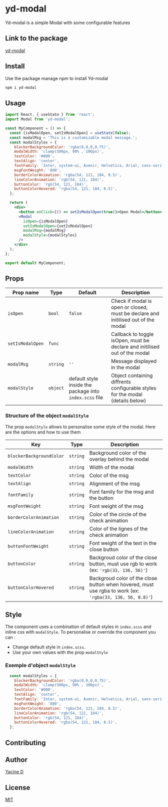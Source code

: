 # yd-modal

Yd-modal is a simple Modal with some configurable features
 
## Link to the package

[yd-modal](https://github.com/Yacine-Di/yd-modal)

## Install

Use the package manage npm to install Yd-modal

```bash
npm i yd-modal
```

## Usage

```jsx
import React, { useState } from 'react';
import Modal from 'yd-modal';

const MyComponent = () => {
  const [isModalOpen, setIsModalOpen] = useState(false);
  const modalMsg = 'This is a customizable modal message.';
  const modalStyles = {
    blockerBackgroundColor: 'rgba(0,0,0,0.75)',
    modalWidth: 'clamp(500px, 90% , 100px)',
    textColor: '#000',
    textAlign: 'center',
    fontFamily: 'Inter, system-ui, Avenir, Helvetica, Arial, sans-serif',
    msgFontWeight: '800',
    borderColorAnimation: 'rgba(54, 121, 184, 0.5)',
    lineColorAnimation: 'rgb(54, 121, 184)',
    buttonColor: 'rgb(54, 121, 184)',
    buttonColorHovered: 'rgba(54, 121, 184, 0.5)',
  };

  return (
    <div>
      <button onClick={() => setIsModalOpen(true)}>Open Modal</button>
      <Modal
        isOpen={isModalOpen}
        setIsModalOpen={setIsModalOpen}
        modalMsg={modalMsg}
        modalStyle={modalStyles}
      />
    </div>
  );
};

export default MyComponent;

```

## Props


| Prop name | Type | Default | Description |
|----|----|----|----|
| `isOpen`|`bool` | `false` | Check if modal is open or closed, must be declare and initilised out of the modal |
| `setIsModalOpen` |`func`|  | Callback to toggle isOpen,  must be declare and initilised out of the modal |
| `modalMsg` | `string` | `''` | Message displayed in the modal |
| `modalStyle` | `object` | default style inside the package into `index.scss` file|Object containing diffrents configurable styles for the modal (details below) |

### Structure of the object `modalStyle`

The prop `modalStyle` allows to personalise some style of the modal. Here are the options and how to use them

|Key|Type|Description|
|----|----|----|
|`blockerBackgroundColor`| `string`| Background color of the overlay behind the modal |
| `modalWidth` | `string` | Width of the modal |
| `textColor` | `string` | Color of the msg |
| `textAlign` | `string` | Alignment of the msg |
| `fontFamily` | `string` | Font family for the msg and the button |
| `msgFontWeight` | `string` | Font weight of the msg |
| `borderColorAnimation` | `string` | Color of the circle of the check animation |
| `lineColorAnimation` | `string` | Color of the lignes of the check animation |
| `buttonFontWeight` | `string` | Font weight of the text in the close button |
| `buttonColor` | `string` | Backgroud color of the close button, must use rgb to work (ex: `'rgb(33, 136, 56)'`) |
| `buttonColorHovered` | `string` | Backgroud color of the close button when hovered, must use rgba to work (ex: `'rgba(33, 136, 56, 0.8)'`) |

## Style 

The component uses a combination of default styles in `index.scss` and inline css with `modalStyle`. To personalise or override the component you can :
 * Change default style in `index.scss`.
 * Use your own values with the prop `modalStyle`

### Exemple d'object `modalStyle`

```js
  const modalStyles = {
    blockerBackgroundColor: 'rgba(0,0,0,0.75)',
    modalWidth: 'clamp(500px, 90% , 100px)',
    textColor: '#000',
    textAlign: 'center',
    fontFamily: 'Inter, system-ui, Avenir, Helvetica, Arial, sans-serif',
    msgFontWeight: '800',
    borderColorAnimation: 'rgba(54, 121, 184, 0.5)',
    lineColorAnimation: 'rgb(54, 121, 184)',
    buttonColor: 'rgb(54, 121, 184)',
    buttonColorHovered: 'rgba(54, 121, 184, 0.5)',
  };
```

## Contributing

## Author

[Yacine D](https://github.com/Yacine-Di)

## License

[MIT](https://choosealicense.com/licenses/mit/)
